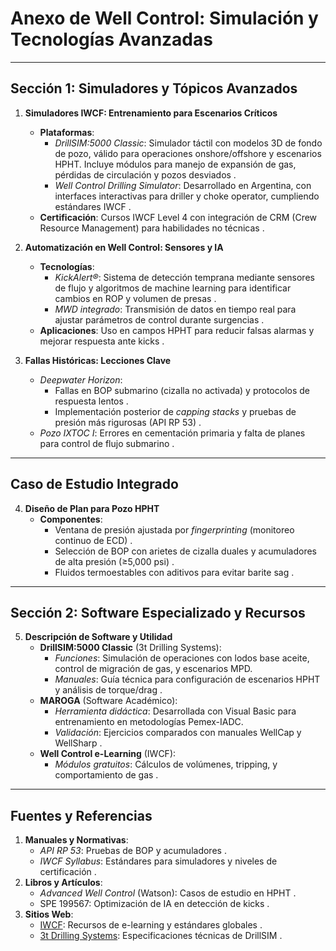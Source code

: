 # **Anexo de Well Control: Simulación y Tecnologías Avanzadas**  

---

## **Sección 1: Simuladores y Tópicos Avanzados**  

1. **Simuladores IWCF: Entrenamiento para Escenarios Críticos**  
   - **Plataformas**:  
     - *DrillSIM:5000 Classic*: Simulador táctil con modelos 3D de fondo de pozo, válido para operaciones onshore/offshore y escenarios HPHT. Incluye módulos para manejo de expansión de gas, pérdidas de circulación y pozos desviados .  
     - *Well Control Drilling Simulator*: Desarrollado en Argentina, con interfaces interactivas para driller y choke operator, cumpliendo estándares IWCF .  
   - **Certificación**: Cursos IWCF Level 4 con integración de CRM (Crew Resource Management) para habilidades no técnicas .  

2. **Automatización en Well Control: Sensores y IA**  
   - **Tecnologías**:  
     - *KickAlert®*: Sistema de detección temprana mediante sensores de flujo y algoritmos de machine learning para identificar cambios en ROP y volumen de presas .  
     - *MWD integrado*: Transmisión de datos en tiempo real para ajustar parámetros de control durante surgencias .  
   - **Aplicaciones**: Uso en campos HPHT para reducir falsas alarmas y mejorar respuesta ante kicks .  

3. **Fallas Históricas: Lecciones Clave**  
   - *Deepwater Horizon*:  
     - Fallas en BOP submarino (cizalla no activada) y protocolos de respuesta lentos .  
     - Implementación posterior de *capping stacks* y pruebas de presión más rigurosas (API RP 53) .  
   - *Pozo IXTOC I*: Errores en cementación primaria y falta de planes para control de flujo submarino .  

---

## **Caso de Estudio Integrado**  

4. **Diseño de Plan para Pozo HPHT**  
   - **Componentes**:  
     - Ventana de presión ajustada por *fingerprinting* (monitoreo continuo de ECD) .  
     - Selección de BOP con arietes de cizalla duales y acumuladores de alta presión (≥5,000 psi) .  
     - Fluidos termoestables con aditivos para evitar barite sag .  

---

## **Sección 2: Software Especializado y Recursos**  

5. **Descripción de Software y Utilidad**  
   - **DrillSIM:5000 Classic** (3t Drilling Systems):  
     - *Funciones*: Simulación de operaciones con lodos base aceite, control de migración de gas, y escenarios MPD.  
     - *Manuales*: Guía técnica para configuración de escenarios HPHT y análisis de torque/drag .  
   - **MAROGA** (Software Académico):  
     - *Herramienta didáctica*: Desarrollada con Visual Basic para entrenamiento en metodologías Pemex-IADC.  
     - *Validación*: Ejercicios comparados con manuales WellCap y WellSharp .  
   - **Well Control e-Learning** (IWCF):  
     - *Módulos gratuitos*: Cálculos de volúmenes, tripping, y comportamiento de gas .  

---

## **Fuentes y Referencias**  

1. **Manuales y Normativas**:  
   - *API RP 53*: Pruebas de BOP y acumuladores .  
   - *IWCF Syllabus*: Estándares para simuladores y niveles de certificación .  
2. **Libros y Artículos**:  
   - *Advanced Well Control* (Watson): Casos de estudio en HPHT .  
   - SPE 199567: Optimización de IA en detección de kicks .  
3. **Sitios Web**:  
   - [IWCF](https://www.iwcf.org/): Recursos de e-learning y estándares globales .  
   - [3t Drilling Systems](https://www.3tglobal.com/es/): Especificaciones técnicas de DrillSIM .  
